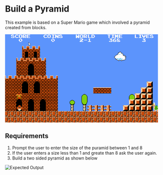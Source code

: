 # Build a Pyramid
This example is based on a Super Mario game which involved a pyramid created from blocks.

![Super Mario Bros](https://github.com/BNU-CO452/Java-Apps/blob/main/images/Mario%2001.png)

## Requirements
1. Prompt the user to enter the size of the puramid between 1 and 8
2. If the user enters a size less than 1 and greate than 8 ask the user again.
3. Build a two sided pyramid as shown below

![Expected Output]()